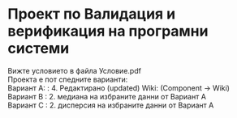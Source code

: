 
# Проект по Валидация и верификация на програмни системи

Вижте условието в файла Условие.pdf  
Проекта е пот спедните варианти:  
Вариант А: : 4. Редактирано (updated) Wiki: (Component -> Wiki)  
Вариант B : 2. медиана на избраните данни от Вариант А  
Вариант C : 2. дисперсия на избраните данни от Вариант А  
